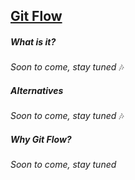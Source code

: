 ## [Git Flow](https://www.atlassian.com/git/tutorials/comparing-workflows/gitflow-workflow)
##### What is it?
_Soon to come, stay tuned_ 🎶

##### Alternatives
_Soon to come, stay tuned_ 🎶

##### Why Git Flow?
_Soon to come, stay tuned_